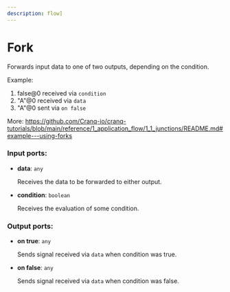 ```yaml
---
description: flow]
---
```


# Fork

Forwards input data to one of two outputs, depending on the condition.

Example:
1. false@0 received via `condition`
2. "A"@0 received via `data`
3. "A"@0 sent via `on false`

More:
https://github.com/Cranq-io/cranq-tutorials/blob/main/reference/1_application_flow/1_1_junctions/README.md#example---using-forks

### Input ports:

* __data__: `any`

    Receives the data to be forwarded to either output.


* __condition__: `boolean`

    Receives the evaluation of some condition.

### Output ports:

* __on true__: `any`

    Sends signal received via `data` when condition was true.


* __on false__: `any`

    Sends signal received via `data` when condition was false.

